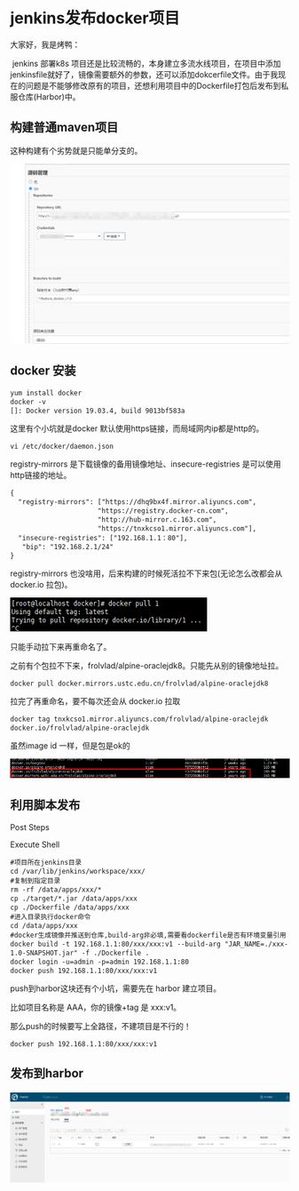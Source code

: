 # jenkins发布docker项目

大家好，我是烤鸭：

​     jenkins 部署k8s 项目还是比较流畅的，本身建立多流水线项目，在项目中添加jenkinsfile就好了，镜像需要额外的参数，还可以添加dokcerfile文件。由于我现在的问题是不能够修改原有的项目，还想利用项目中的Dockerfile打包后发布到私服仓库(Harbor)中。



## 构建普通maven项目

这种构建有个劣势就是只能单分支的。

![1](.\1.png)

## docker 安装

```
yum install docker
docker -v 
[]: Docker version 19.03.4, build 9013bf583a
```

这里有个小坑就是docker 默认使用https链接，而局域网内ip都是http的。

```
vi /etc/docker/daemon.json
```

registry-mirrors 是下载镜像的备用镜像地址、insecure-registries 是可以使用http链接的地址。

```
{
  "registry-mirrors": ["https://dhq9bx4f.mirror.aliyuncs.com",
                      "https://registry.docker-cn.com",
                      "http://hub-mirror.c.163.com",
                      "https://tnxkcso1.mirror.aliyuncs.com"],
  "insecure-registries": ["192.168.1.1：80"],
   "bip": "192.168.2.1/24"
}

```

registry-mirrors 也没啥用，后来构建的时候死活拉不下来包(无论怎么改都会从 docker.io 拉包)。

![image-20210308135453500](.\3.png)

只能手动拉下来再重命名了。

之前有个包拉不下来，frolvlad/alpine-oraclejdk8。只能先从别的镜像地址拉。

```
docker pull docker.mirrors.ustc.edu.cn/frolvlad/alpine-oraclejdk8
```

拉完了再重命名，要不每次还会从 docker.io 拉取

```
docker tag tnxkcso1.mirror.aliyuncs.com/frolvlad/alpine-oraclejdk docker.io/frolvlad/alpine-oraclejdk
```

虽然image id 一样，但是包是ok的

![image-20210308135453500](.\4.png)

## 利用脚本发布

Post Steps

Execute Shell

```
#项目所在jenkins目录
cd /var/lib/jenkins/workspace/xxx/
#复制到指定目录
rm -rf /data/apps/xxx/*
cp ./target/*.jar /data/apps/xxx
cp ./Dockerfile /data/apps/xxx
#进入目录执行docker命令
cd /data/apps/xxx
#docker生成镜像并推送到仓库,build-arg非必填,需要看dockerfile是否有环境变量引用
docker build -t 192.168.1.1:80/xxx/xxx:v1 --build-arg "JAR_NAME=./xxx-1.0-SNAPSHOT.jar" -f ./Dockerfile .
docker login -u=admin -p=admin 192.168.1.1:80
docker push 192.168.1.1:80/xxx/xxx:v1

```

push到harbor这块还有个小坑，需要先在 harbor 建立项目。

比如项目名称是 AAA，你的镜像+tag 是 xxx:v1。

那么push的时候要写上全路径，不建项目是不行的！

```
docker push 192.168.1.1:80/xxx/xxx:v1
```



## 发布到harbor

![1](.\2.png)

